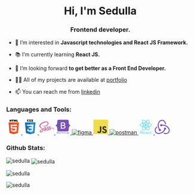 <h1 align="center">Hi, I'm Sedulla</h1>
<h3 align="center">Frontend developer.</h3>

- 👀 I’m interested in **Javascript technologies and React JS Framework.**

- 📚 I’m currently learning **React JS.**

- 🚀 I’m looking forward **to get better as a Front End Developer.**

- 👨‍💻 All of my projects are available at [portfolio](https://sedulla-dev.netlify.app/)

- 📫 You can reach me from [linkedin](https://www.linkedin.com/in/sedulla-jafarli/)
  
<h3 align="left">Languages and Tools:</h3>
<p align="left"> <a href="https://www.w3.org/html/" target="_blank" rel="noreferrer"> <img src="https://raw.githubusercontent.com/devicons/devicon/master/icons/html5/html5-original-wordmark.svg" alt="html5" width="40" height="40"/> </a> <a href="https://www.w3schools.com/css/" target="_blank" rel="noreferrer"> <img src="https://raw.githubusercontent.com/devicons/devicon/master/icons/css3/css3-original-wordmark.svg" alt="css3" width="40" height="40"/> </a> <a href="https://sass-lang.com" target="_blank" rel="noreferrer"> <img src="https://raw.githubusercontent.com/devicons/devicon/master/icons/sass/sass-original.svg" alt="sass" width="40" height="40"/> </a> 
<a href="https://getbootstrap.com" target="_blank" rel="noreferrer"> <img src="https://raw.githubusercontent.com/devicons/devicon/master/icons/bootstrap/bootstrap-plain-wordmark.svg" alt="bootstrap" width="40" height="40"/> </a> <a href="https://www.figma.com/" target="_blank" rel="noreferrer"> <img src="https://www.vectorlogo.zone/logos/figma/figma-icon.svg" alt="figma" width="40" height="40"/> </a>  <a href="https://developer.mozilla.org/en-US/docs/Web/JavaScript" target="_blank" rel="noreferrer"> <img src="https://raw.githubusercontent.com/devicons/devicon/master/icons/javascript/javascript-original.svg" alt="javascript" width="40" height="40"/> </a> <a href="https://postman.com" target="_blank" rel="noreferrer"> <img src="https://www.vectorlogo.zone/logos/getpostman/getpostman-icon.svg" alt="postman" width="40" height="40"/> </a> <a href="https://reactjs.org/" target="_blank" rel="noreferrer"> <img src="https://raw.githubusercontent.com/devicons/devicon/master/icons/react/react-original-wordmark.svg" alt="react" width="40" height="40"/> </a> <a href="https://redux.js.org" target="_blank" rel="noreferrer"> <img src="https://raw.githubusercontent.com/devicons/devicon/master/icons/redux/redux-original.svg" alt="redux" width="40" height="40"/> </a> </p>

<h3 align="left">Github Stats:</h3>
<p><img align="left" src="https://github-readme-stats.vercel.app/api/top-langs?username=sedulla&show_icons=true&locale=en&layout=compact" alt="sedulla" /></p>

<p>&nbsp;<img align="center" src="https://github-readme-stats.vercel.app/api?username=sedulla&show_icons=true&locale=en" alt="sedulla" /></p>

<p><img align="center" src="https://github-readme-streak-stats.herokuapp.com/?user=sedulla&" alt="sedulla" /></p>

<p align="left"> <img src="https://komarev.com/ghpvc/?username=sedulla&label=Profile%20views&color=0e75b6&style=flat" alt="sedulla" /> </p>
